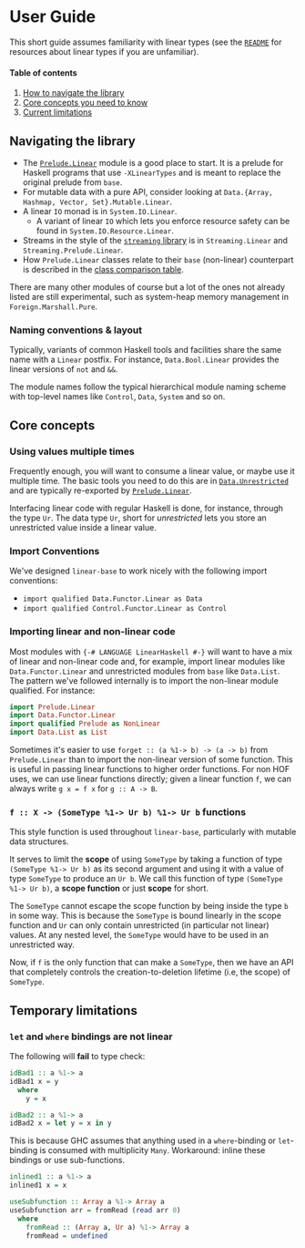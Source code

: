 # User Guide

This short guide assumes
familiarity with linear types (see the [`README`] for resources about linear types
if you are unfamiliar).

#### Table of contents

  1. [How to navigate the library](#navigating-the-library)
  2. [Core concepts you need to know](#core-concepts)
  3. [Current limitations](#temporary-limitations)

## Navigating the library

 * The [`Prelude.Linear`] module is a good place to start. It is a prelude for
 Haskell programs that use `-XLinearTypes` and is meant to replace the original
 prelude from `base`.
 * For mutable data with a pure API,
   consider looking at `Data.{Array, Hashmap, Vector, Set}.Mutable.Linear`.
 * A linear `IO` monad is in `System.IO.Linear`.
   * A variant of linear `IO` which lets you enforce resource safety
     can be found in `System.IO.Resource.Linear`.
 * Streams in the style of the [`streaming`
   library](https://hackage.haskell.org/package/streaming) is in
   `Streaming.Linear` and `Streaming.Prelude.Linear`.
 * How `Prelude.Linear` classes relate to their `base` (non-linear) counterpart is
   described in the [class comparison table](https://github.com/tweag/linear-base/blob/master/docs/CLASS_TABLE.md).

There are many other modules of course but a lot of the ones not already listed
are still experimental, such as system-heap memory management in `Foreign.Marshall.Pure`.

### Naming conventions & layout

Typically, variants of common Haskell tools and facilities
share the same name with a `Linear` postfix. For instance,
`Data.Bool.Linear` provides the linear versions of `not`
and `&&`.

The module names follow the typical hierarchical module
naming scheme with top-level names like `Control`, `Data`, `System`
and so on.


## Core concepts

### Using values multiple times

Frequently enough, you will want to consume a linear value, or maybe
use it multiple time. The basic tools you need to do this are in
[`Data.Unrestricted`] and are typically re-exported by
[`Prelude.Linear`].

Interfacing linear code with regular Haskell is done, for instance, through the type `Ur`.
The data type `Ur`, short for _unrestricted_ lets you store an
unrestricted value inside a linear value.

### Import Conventions

We've designed `linear-base` to work nicely with the following import conventions:

- `import qualified Data.Functor.Linear as Data`
- `import qualified Control.Functor.Linear as Control`

### Importing linear and non-linear code

Most modules with `{-# LANGUAGE LinearHaskell #-}` will want to have a mix of
linear and non-linear code and, for example, import linear modules like
`Data.Functor.Linear` and unrestricted modules from `base` like `Data.List`.
The pattern we've followed internally is to import the non-linear module
qualified. For instance:

```haskell
import Prelude.Linear
import Data.Functor.Linear
import qualified Prelude as NonLinear
import Data.List as List
```

Sometimes it's easier to use `forget :: (a %1-> b) -> (a -> b)` from
`Prelude.Linear` than to import the non-linear version of some function.
This is useful in passing linear functions to higher order functions.
For non HOF uses, we can use linear functions directly; given a linear function
`f`, we can always write `g x = f x` for `g :: A -> B`.


### `f :: X -> (SomeType %1-> Ur b) %1-> Ur b` functions

This style function is used throughout `linear-base`, particularly
with mutable data structures.

It serves to limit the **scope** of using `SomeType` by taking
a function of type `(SomeType %1-> Ur b)`
as its second argument and using it with a value of type `SomeType` to
produce an `Ur b`. We call this function of type `(SomeType %1-> Ur b)`,
a **scope function** or just **scope** for short.

The `SomeType` cannot escape the scope function by being inside the type `b`
in some way. This is because the `SomeType` is bound linearly in the scope
function and `Ur` can only contain unrestricted (in particular not linear)
values. At any nested level, the `SomeType` would have to be used in an
unrestricted way.

Now, if `f` is the only function that can make a `SomeType`,
then we have an API that completely controls the creation-to-deletion
lifetime (i.e, the scope) of `SomeType`.


## Temporary limitations

### `let` and `where` bindings are not linear

The following will **fail** to type check:

```haskell
idBad1 :: a %1-> a
idBad1 x = y
  where
    y = x

idBad2 :: a %1-> a
idBad2 x = let y = x in y
```

This is because GHC assumes that anything used in a `where`-binding or
`let`-binding is consumed with multiplicity `Many`. Workaround: inline
these bindings or use sub-functions.

```haskell
inlined1 :: a %1-> a
inlined1 x = x

useSubfunction :: Array a %1-> Array a
useSubfunction arr = fromRead (read arr 0)
  where
    fromRead :: (Array a, Ur a) %1-> Array a
    fromRead = undefined
```

[`Data.Unrestricted`]: https://github.com/tweag/linear-base/blob/master/src/Data/Unrestricted/Linear.hs
[`Prelude.Linear`]: https://github.com/tweag/linear-base/blob/master/src/Prelude/Linear.hs
[`README`]: https://github.com/tweag/linear-base/blob/master/README.md
